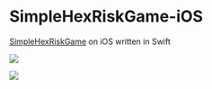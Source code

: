 # SimpleHexRiskGame-iOS
[SimpleHexRiskGame](https://github.com/AThom0x7cc/SimpleHexRiskGame) on iOS written in Swift



![](https://raw.githubusercontent.com/AThom0x7cc/SimpleHexRiskGame-iOS/master/screens/screen.png)



![](https://raw.githubusercontent.com/AThom0x7cc/SimpleHexRiskGame-iOS/master/screens/screen2.png)